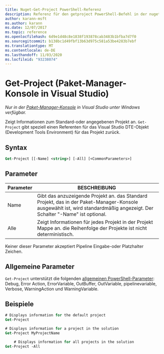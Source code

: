 ```yaml
---
title: Nuget-Get-Project PowerShell-Referenz
description: Referenz für den getproject PowerShell-Befehl in der nuget-Paket-Manager-Konsole in Visual Studio.
author: karann-msft
ms.author: karann
ms.date: 12/07/2017
ms.topic: reference
ms.openlocfilehash: 6d9e1d48c8e1838f193878cab3483b1bfba7d7f0
ms.sourcegitcommit: b138bc1d49fbf13b63d975c581a53be4283b7ebf
ms.translationtype: MT
ms.contentlocale: de-DE
ms.lasthandoff: 11/03/2020
ms.locfileid: "93238074"
---
```

# <a name="get-project-package-manager-console-in-visual-studio"></a>Get-Project (Paket-Manager-Konsole in Visual Studio)

*Nur in der [Paket-Manager-Konsole](../../consume-packages/install-use-packages-powershell.md) in Visual Studio unter Windows verfügbar.*

Zeigt Informationen zum Standard-oder angegebenen Projekt an. `Get-Project` gibt speziell einen Referenten für das Visual Studio DTE-Objekt (Development Tools Environment) für das Projekt zurück.

## <a name="syntax"></a>Syntax

```ps
Get-Project [[-Name] <string>] [-All] [<CommonParameters>]
```

## <a name="parameters"></a>Parameter

| Parameter | BESCHREIBUNG |
| --- | --- |
| Name | Gibt das anzuzeigende Projekt an. das Standard Projekt, das in der Paket-Manager-Konsole ausgewählt ist, wird standardmäßig angezeigt. Der Schalter "-Name" ist optional. |
| Alle | Zeigt Informationen für jedes Projekt in der Projekt Mappe an. die Reihenfolge der Projekte ist nicht deterministisch. |

Keiner dieser Parameter akzeptiert Pipeline Eingabe-oder Platzhalter Zeichen.

## <a name="common-parameters"></a>Allgemeine Parameter

`Get-Project` unterstützt die folgenden [allgemeinen PowerShell-Parameter](/powershell/module/microsoft.powershell.core/about/about_commonparameters): Debug, Error Action, ErrorVariable, OutBuffer, OutVariable, pipelinevariable, Verbose, WarningAction und WarningVariable.

## <a name="examples"></a>Beispiele

```ps
# Displays information for the default project
Get-Project

# Displays information for a project in the solution
Get-Project MyProjectName

    # Displays information for all projects in the solution
Get-Project -All
```